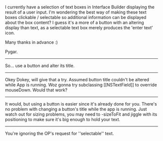 I currently have a selection of text boxes in Interface Builder displaying the result of a user input.
I'm wondering the best way of making these text boxes clickable / selectable so additional information can be displayed about the box content?
I guess it's a more of a button with an altering display than text, as a selectable text box merely produces the 'enter text' icon.

Many thanks in advance :)

Pygar.

----
So... use a button and alter its title.

----
Okey Dokey, will give that a try.  Assumed button title couldn't be altered while App is running.
Woz gonna try subclassing [[NSTextField]] to override mouseDown.  Would that work?

----
It would, but using a button is easier since it's already done for you. There's no problem with changing a button's title while the app is running. Just watch out for sizing problems, you may need to -sizeToFit and jiggle with its positioning to make sure it's big enough to hold your text.

----
You're ignoring the OP's request for ''selectable'' text.